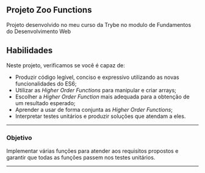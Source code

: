 
## Projeto Zoo Functions
Projeto desenvolvido no meu curso da Trybe no modulo de Fundamentos do Desenvolvimento Web

## Habilidades

Neste projeto, verificamos se você é capaz de:

- Produzir código legível, conciso e expressivo utilizando as novas funcionalidades do ES6;
- Utilizar as _Higher Order Functions_ para manipular e criar arrays;
- Escolher a _Higher Order Function_ mais adequada para a obtenção de um resultado esperado;
- Aprender a usar de forma conjunta as _Higher Order Functions_;
- Interpretar testes unitários e produzir soluções que atendam a eles.

---

### Objetivo

Implementar várias funções para atender aos requisitos propostos e garantir que todas as funções passem nos testes unitários.

---

